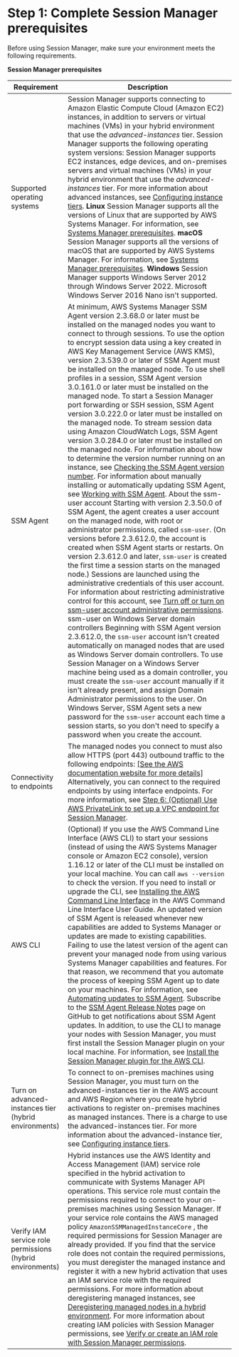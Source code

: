 # Step 1: Complete Session Manager prerequisites<a name="session-manager-prerequisites"></a>

Before using Session Manager, make sure your environment meets the following requirements\.


**Session Manager prerequisites**  

| Requirement | Description | 
| --- | --- | 
|  Supported operating systems  |  Session Manager supports connecting to Amazon Elastic Compute Cloud \(Amazon EC2\) instances, in addition to servers or virtual machines \(VMs\) in your hybrid environment that use the *advanced\-instances* tier\. Session Manager supports the following operating system versions:  Session Manager supports EC2 instances, edge devices, and on\-premises servers and virtual machines \(VMs\) in your hybrid environment that use the *advanced\-instances* tier\. For more information about advanced instances, see [Configuring instance tiers](systems-manager-managed-instances-tiers.md)\.   **Linux**  Session Manager supports all the versions of Linux that are supported by AWS Systems Manager\. For information, see [Systems Manager prerequisites](systems-manager-prereqs.md)\. **macOS** Session Manager supports all the versions of macOS that are supported by AWS Systems Manager\. For information, see [Systems Manager prerequisites](systems-manager-prereqs.md)\.  **Windows**  Session Manager supports Windows Server 2012 through Windows Server 2022\.  Microsoft Windows Server 2016 Nano isn't supported\.   | 
|  SSM Agent  |  At minimum, AWS Systems Manager SSM Agent version 2\.3\.68\.0 or later must be installed on the managed nodes you want to connect to through sessions\.  To use the option to encrypt session data using a key created in AWS Key Management Service \(AWS KMS\), version 2\.3\.539\.0 or later of SSM Agent must be installed on the managed node\.  To use shell profiles in a session, SSM Agent version 3\.0\.161\.0 or later must be installed on the managed node\. To start a Session Manager port forwarding or SSH session, SSM Agent version 3\.0\.222\.0 or later must be installed on the managed node\. To stream session data using Amazon CloudWatch Logs, SSM Agent version 3\.0\.284\.0 or later must be installed on the managed node\. For information about how to determine the version number running on an instance, see [Checking the SSM Agent version number](ssm-agent-get-version.md)\. For information about manually installing or automatically updating SSM Agent, see [Working with SSM Agent](ssm-agent.md)\.  About the ssm\-user account Starting with version 2\.3\.50\.0 of SSM Agent, the agent creates a user account on the managed node, with root or administrator permissions, called `ssm-user`\. \(On versions before 2\.3\.612\.0, the account is created when SSM Agent starts or restarts\. On version 2\.3\.612\.0 and later, `ssm-user` is created the first time a session starts on the managed node\.\) Sessions are launched using the administrative credentials of this user account\. For information about restricting administrative control for this account, see [Turn off or turn on ssm\-user account administrative permissions](session-manager-getting-started-ssm-user-permissions.md)\.   ssm\-user on Windows Server domain controllers Beginning with SSM Agent version 2\.3\.612\.0, the `ssm-user` account isn't created automatically on managed nodes that are used as Windows Server domain controllers\. To use Session Manager on a Windows Server machine being used as a domain controller, you must create the `ssm-user` account manually if it isn't already present, and assign Domain Administrator permissions to the user\. On Windows Server, SSM Agent sets a new password for the `ssm-user` account each time a session starts, so you don't need to specify a password when you create the account\.   | 
|  Connectivity to endpoints  |  The managed nodes you connect to must also allow HTTPS \(port 443\) outbound traffic to the following endpoints: [\[See the AWS documentation website for more details\]](http://docs.aws.amazon.com/systems-manager/latest/userguide/session-manager-prerequisites.html) Alternatively, you can connect to the required endpoints by using interface endpoints\. For more information, see [Step 6: \(Optional\) Use AWS PrivateLink to set up a VPC endpoint for Session Manager](session-manager-getting-started-privatelink.md)\.  | 
|  AWS CLI  |  \(Optional\) If you use the AWS Command Line Interface \(AWS CLI\) to start your sessions \(instead of using the AWS Systems Manager console or Amazon EC2 console\), version 1\.16\.12 or later of the CLI must be installed on your local machine\. You can call `aws --version` to check the version\. If you need to install or upgrade the CLI, see [Installing the AWS Command Line Interface](https://docs.aws.amazon.com/cli/latest/userguide/installing.html) in the AWS Command Line Interface User Guide\. An updated version of SSM Agent is released whenever new capabilities are added to Systems Manager or updates are made to existing capabilities\. Failing to use the latest version of the agent can prevent your managed node from using various Systems Manager capabilities and features\. For that reason, we recommend that you automate the process of keeping SSM Agent up to date on your machines\. For information, see [Automating updates to SSM Agent](ssm-agent-automatic-updates.md)\. Subscribe to the [SSM Agent Release Notes](https://github.com/aws/amazon-ssm-agent/blob/mainline/RELEASENOTES.md) page on GitHub to get notifications about SSM Agent updates\. In addition, to use the CLI to manage your nodes with Session Manager, you must first install the Session Manager plugin on your local machine\. For information, see [Install the Session Manager plugin for the AWS CLI](session-manager-working-with-install-plugin.md)\.  | 
|  Turn on advanced\-instances tier \(hybrid environments\)  |  To connect to on\-premises machines using Session Manager, you must turn on the advanced\-instances tier in the AWS account and AWS Region where you create hybrid activations to register on\-premises machines as managed instances\. There is a charge to use the advanced\-instances tier\. For more information about the advanced\-instance tier, see [Configuring instance tiers](systems-manager-managed-instances-tiers.md)\.  | 
|  Verify IAM service role permissions \(hybrid environments\)  |  Hybrid instances use the AWS Identity and Access Management \(IAM\) service role specified in the hybrid activation to communicate with Systems Manager API operations\. This service role must contain the permissions required to connect to your on\-premises machines using Session Manager\. If your service role contains the AWS managed policy `AmazonSSMManagedInstanceCore` , the required permissions for Session Manager are already provided\. If you find that the service role does not contain the required permissions, you must deregister the managed instance and register it with a new hybrid activation that uses an IAM service role with the required permissions\. For more information about deregistering managed instances, see [Deregistering managed nodes in a hybrid environment](systems-manager-managed-instances-advanced-deregister.md)\. For more information about creating IAM policies with Session Manager permissions, see [Verify or create an IAM role with Session Manager permissions](https://docs.aws.amazon.com/systems-manager/latest/userguide/session-manager-getting-started-instance-profile.html)\.  | 